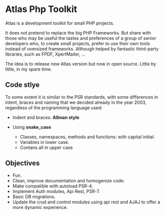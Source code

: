 # Atlas Php Toolkit
Atlas is a development toolkit for small PHP projects.

It does not pretend to replace the big PHP Frameworks. But share with those who may be useful the tastes and preferences of a group of senior developers who, to create small projects, prefer to use their own tools instead of oversized frameworks. Although helped by fantastic third-party libraries, such as FPDF, XpertMailer, ...

The idea is to release new Atlas version but now in open source.
Little by little, in my spare time.


## Code stlye
To some extent it is similar to the PSR standards, with some differences in intent, braces and naming that we decided already in the year 2003, regardless of the programming language used:

* Indent and braces: **Allman style**

* Using **snake_case**
  * Classes, namespaces, methods and functions: with capital initial.
  * Variables in lower case.
  * Contans  all in upper case

## Objectives
* Fun.
* Clean, improve documentation and homogenize code.
* Make compatible with autoload PSR-4.
* Implement Auth modules, Api Rest, PSR-7.
* Basic DB migrations.
* Update the crud and control modules using api rest and AJAJ to offer a more dynamic experience.
